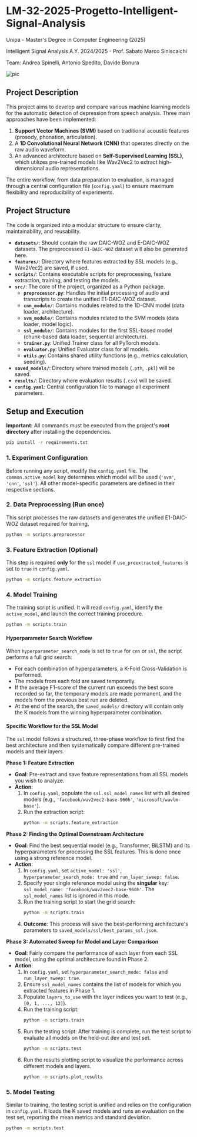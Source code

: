 # LM-32-2025-Progetto-Intelligent-Signal-Analysis

Unipa - Master's Degree in Computer Engineering (2025)

Intelligent Signal Analysis A.Y. 2024/2025 - Prof. Sabato Marco Siniscalchi

Team: Andrea Spinelli, Antonio Spedito, Davide Bonura

![pic](https://github.com/user-attachments/assets/c2e75ac3-1612-4beb-ae9f-4bc8ea00645f)

## Project Description

This project aims to develop and compare various machine learning models for the automatic detection of depression from speech analysis. Three main approaches have been implemented:
1.  **Support Vector Machines (SVM)** based on traditional acoustic features (prosody, phonation, articulation).
2.  A **1D Convolutional Neural Network (CNN)** that operates directly on the raw audio waveform.
3.  An advanced architecture based on **Self-Supervised Learning (SSL)**, which utilizes pre-trained models like Wav2Vec2 to extract high-dimensional audio representations.

The entire workflow, from data preparation to evaluation, is managed through a central configuration file (`config.yaml`) to ensure maximum flexibility and reproducibility of experiments.

## Project Structure
The code is organized into a modular structure to ensure clarity, maintainability, and reusability.

- **`datasets/`**: Should contain the raw DAIC-WOZ and E-DAIC-WOZ datasets. The preprocessed `E1-DAIC-WOZ` dataset will also be generated here.
- **`features/`**: Directory where features extracted by SSL models (e.g., Wav2Vec2) are saved, if used.
- **`scripts/`**: Contains executable scripts for preprocessing, feature extraction, training, and testing the models.
- **`src/`**: The core of the project, organized as a Python package.
  - **`preprocessor.py`**: Handles the initial processing of audio and transcripts to create the unified E1-DAIC-WOZ dataset.
  - **`cnn_module/`**: Contains modules related to the 1D-CNN model (data loader, architecture).
  - **`svm_module/`**: Contains modules related to the SVM models (data loader, model logic).
  - **`ssl_module/`**: Contains modules for the first SSL-based model (chunk-based data loader, sequential architecture).
  - **`trainer.py`**: Unified Trainer class for all PyTorch models.
  - **`evaluator.py`**: Unified Evaluator class for all models.
  - **`utils.py`**: Contains shared utility functions (e.g., metrics calculation, seeding).
- **`saved_models/`**: Directory where trained models (`.pth`, `.pkl`) will be saved.
- **`results/`**: Directory where evaluation results (`.csv`) will be saved.
- **`config.yaml`**: Central configuration file to manage all experiment parameters.

## Setup and Execution

**Important:** All commands must be executed from the project's **root directory** after installing the dependencies.

```bash
pip install -r requirements.txt
```

### 1. Experiment Configuration
Before running any script, modify the `config.yaml` file. The `common.active_model` key determines which model will be used (`'svm'`, `'cnn'`, `'ssl'`). All other model-specific parameters are defined in their respective sections.

### 2. Data Preprocessing (Run once)
This script processes the raw datasets and generates the unified E1-DAIC-WOZ dataset required for training.

```bash
python -m scripts.preprocessor
```

### 3. Feature Extraction (Optional)
This step is required **only** for the `ssl` model if `use_preextracted_features` is set to `true` in `config.yaml`.

```bash
python -m scripts.feature_extraction
```

### 4. Model Training
The training script is unified. It will read `config.yaml`, identify the `active_model`, and launch the correct training procedure.

```bash
python -m scripts.train
```

#### Hyperparameter Search Workflow
When `hyperparameter_search_mode` is set to `true` for `cnn` or `ssl`, the script performs a full grid search:
-   For each combination of hyperparameters, a K-Fold Cross-Validation is performed.
-   The models from each fold are saved temporarily.
-   If the average F1-score of the current run exceeds the best score recorded so far, the temporary models are made permanent, and the models from the previous best run are deleted.
-   At the end of the search, the `saved_models/` directory will contain only the K models from the winning hyperparameter combination.

#### Specific Workflow for the SSL Model
The `ssl` model follows a structured, three-phase workflow to first find the best architecture and then systematically compare different pre-trained models and their layers.
  
**Phase 1: Feature Extraction**
-   **Goal**: Pre-extract and save feature representations from all SSL models you wish to analyze.
-   **Action**:
    1.  In `config.yaml`, populate the `ssl.ssl_model_names` list with all desired models (e.g., `'facebook/wav2vec2-base-960h'`, `'microsoft/wavlm-base'`).
    2.  Run the extraction script:
        ```bash
        python -m scripts.feature_extraction
        ```

**Phase 2: Finding the Optimal Downstream Architecture**
-   **Goal**: Find the best sequential model (e.g., Transformer, BiLSTM) and its hyperparameters for processing the SSL features. This is done once using a strong reference model.
-   **Action**:
    1.  In `config.yaml`, set `active_model: 'ssl'`, `hyperparameter_search_mode: true` and `run_layer_sweep: false`.
    2.  Specify your single reference model using the **singular** key: `ssl_model_name: 'facebook/wav2vec2-base-960h'`. The `ssl_model_names` list is ignored in this mode.
    3.  Run the training script to start the grid search:
        ```bash
        python -m scripts.train
        ```
    4.  **Outcome**: This process will save the best-performing architecture's parameters to `saved_models/ssl/best_params_ssl.json`.

**Phase 3: Automated Sweep for Model and Layer Comparison**
-   **Goal**: Fairly compare the performance of each layer from each SSL model, using the optimal architecture found in Phase 2.
-   **Action**:
    1.  In `config.yaml`, set `hyperparameter_search_mode: false` and `run_layer_sweep: true`.
    2.  Ensure `ssl_model_names` contains the list of models for which you extracted features in Phase 1.
    3.  Populate `layers_to_use` with the layer indices you want to test (e.g., `[0, 1, ..., 12]`).
    4.  Run the training script:
        ```bash
        python -m scripts.train
        ```
    5.  Run the testing script: After training is complete, run the test script to evaluate all models on the held-out dev and test set.
        ```bash
        python -m scripts.test
        ```
    6. Run the results plotting script to visualize the performance across different models and layers.
        ```bash
        python -m scripts.plot_results
        ```
### 5. Model Testing
Similar to training, the testing script is unified and relies on the configuration in `config.yaml`. It loads the K saved models and runs an evaluation on the test set, reporting the mean metrics and standard deviation.

```bash
python -m scripts.test
```